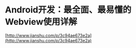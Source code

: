 # Android开发：最全面、最易懂的Webview使用详解

[http://www.jianshu.com/p/3c94ae673e2a](http://www.jianshu.com/p/3c94ae673e2a)


